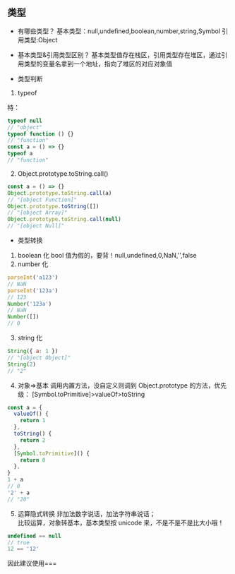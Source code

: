 ## 类型

- 有哪些类型？
  基本类型：null,undefined,boolean,number,string,Symbol
  引用类型:Object

- 基本类型&引用类型区别？
  基本类型值存在栈区，引用类型存在堆区，通过引用类型的变量名拿到一个地址，指向了堆区的对应对象值

- 类型判断

1. typeof

特：

```js
typeof null
// "object"
typeof function () {}
// "function"
const a = () => {}
typeof a
// "function"
```

2. Object.prototype.toString.call()

```js
const a = () => {}
Object.prototype.toString.call(a)
// "[object Function]"
Object.prototype.toString([])
// "[object Array]"
Object.prototype.toString.call(null)
// "[object Null]"
```

- 类型转换

1. boolean 化
   bool 值为假的，要背！null,undefined,0,NaN,'',false
2. number 化

```js
parseInt('a123')
// NaN
parseInt('123a')
// 123
Number('123a')
// NaN
Number([])
// 0
```

3. string 化

```js
String({ a: 1 })
// "[object Object]"
String(2)
// "2"
```

4. 对象=>基本
   调用内置方法，没自定义则调到 Object.prototype 的方法，优先级：
   [Symbol.toPrimitive]>valueOf>toString

```js
const a = {
  valueOf() {
    return 1
  },
  toString() {
    return 2
  },
  [Symbol.toPrimitive]() {
    return 0
  },
}
1 + a
// 0
'2' + a
// "20"
```

5. 运算隐式转换
   非加法数字说话，加法字符串说话；  
   比较运算，对象转基本，基本类型按 unicode 来，不是不是不是比大小哦！

```js
undefined == null
// true
12 == '12'
```

因此建议使用===
